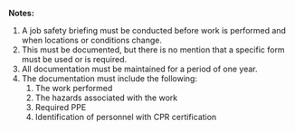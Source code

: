 **Notes:**

1. A job safety briefing must be conducted before work is performed and when locations or conditions change.
2. This must be documented, but there is no mention that a specific form must be used or is required.
3. All documentation must be maintained for a period of one year.
4. The documentation must include the following:
   1. The work performed
   2. The hazards associated with the work
   3. Required PPE
   4. Identification of personnel with CPR certification
